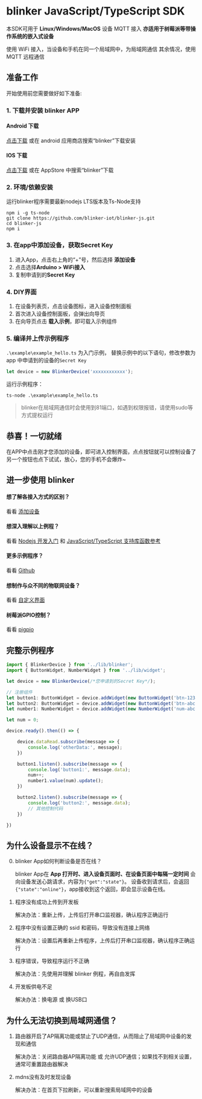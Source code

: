 # blinker JavaScript/TypeScript SDK

本SDK可用于 **Linux/Windows/MacOS** 设备 MQTT 接入
**亦适用于树莓派等带操作系统的嵌入式设备**

使用 WiFi 接入，当设备和手机在同一个局域网中，为局域网通信
其余情况，使用 MQTT 远程通信

## 准备工作
开始使用前您需要做好如下准备:

### 1. 下载并安装 blinker APP

#### Android 下载

[点击下载](https://github.com/blinker-iot/app-release/releases) 或在 android 应用商店搜索“blinker”下载安装

#### IOS 下载

[点击下载](https://itunes.apple.com/cn/app/id1357907814) 或在 AppStore 中搜索“blinker”下载


### 2. 环境/依赖安装
运行blinker程序需要最新nodejs LTS版本及Ts-Node支持
```
npm i -g ts-node
git clone https://github.com/blinker-iot/blinker-js.git
cd blinker-js
npm i
```

### 3. 在app中添加设备，获取Secret Key
1. 进入App，点击右上角的“+”号，然后选择 **添加设备**
2. 点击选择**Arduino > WiFi接入**
3. 复制申请到的**Secret Key**

### 4. DIY界面
1. 在设备列表页，点击设备图标，进入设备控制面板
2. 首次进入设备控制面板，会弹出向导页
3. 在向导页点击 **载入示例**，即可载入示例组件

### 5. 编译并上传示例程序

`.\example\example_hello.ts` 为入门示例， 替换示例中的以下语句，修改参数为 app 中申请到的设备的`Secret Key`

```javascript
let device = new BlinkerDevice('xxxxxxxxxxxx');
```
运行示例程序：
```
ts-node .\example\example_hello.ts
```

> blinker在局域网通信时会使用到81端口，如遇到权限报错，请使用sudo等方式提权运行

## 恭喜！一切就绪

在APP中点击刚才您添加的设备，即可进入控制界面，点点按钮就可以控制设备了
另一个按钮也点下试试，放心，您的手机不会爆炸~

## 进一步使用 blinker

#### 想了解各接入方式的区别？
看看 [添加设备](?file=002-开发入门/001-添加设备 "添加设备")

#### 想深入理解以上例程？

看看 [Nodejs 开发入门](https://diandeng.tech/doc/getting-start-nodejs "Nodejs开发入门") 和 [JavaScript/TypeScript 支持库函数参考](https://diandeng.tech/doc/javascript-support)
#### 更多示例程序？

看看 [Github](https://github.com/blinker-iot/blinker-js/tree/typescript/example)

#### 想制作与众不同的物联网设备？
看看 [自定义界面](https://diandeng.tech/doc/layouter-2)

#### 树莓派GPIO控制？
看看 [pigpio](https://github.com/fivdi/pigpio)

## 完整示例程序

```javascript
import { BlinkerDevice } from '../lib/blinker';
import { ButtonWidget, NumberWidget } from '../lib/widget';

let device = new BlinkerDevice(/*您申请到的Secret Key*/);

// 注册组件
let button1: ButtonWidget = device.addWidget(new ButtonWidget('btn-123'));
let button2: ButtonWidget = device.addWidget(new ButtonWidget('btn-abc'));
let number1: NumberWidget = device.addWidget(new NumberWidget('num-abc'));

let num = 0;

device.ready().then(() => {

    device.dataRead.subscribe(message => {
        console.log('otherData:', message);
    })

    button1.listen().subscribe(message => {
        console.log('button1:', message.data);
        num++;
        number1.value(num).update();
    })

    button2.listen().subscribe(message => {
        console.log('button2:', message.data);
        // 其他控制代码
    })

})
```

## 为什么设备显示不在线？

0. blinker App如何判断设备是否在线？

   blinker App在 **App 打开时、进入设备页面时、在设备页面中每隔一定时间** 会向设备发送心跳请求，内容为`{"get":"state"}`。
设备收到请求后，会返回 `{"state":"online"}`，app接收到这个返回，即会显示设备在线。

1. 程序没有成功上传到开发板

   解决办法：重新上传，上传后打开串口监视器，确认程序正确运行

2. 程序中没有设置正确的 ssid 和密码，导致没有连接上网络

   解决办法：设置后再重新上传程序，上传后打开串口监视器，确认程序正确运行

3. 程序错误，导致程序运行不正确

   解决办法：先使用并理解 blinker 例程，再自由发挥

4. 开发板供电不足

   解决办法：换电源 或 换USB口

## 为什么无法切换到局域网通信？

1. 路由器开启了AP隔离功能或禁止了UDP通信，从而阻止了局域网中设备的发现和通信

   解决办法：关闭路由器AP隔离功能 或 允许UDP通信；如果找不到相关设置，通常可重置路由器解决

2. mdns没有及时发现设备

   解决办法：在首页下拉刷新，可以重新搜索局域网中的设备
